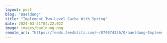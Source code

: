 ```yaml
---
layout: post
blog: "Baeldung"
title: "Implement Two-Level Cache With Spring"
date: 2024-03-21T04:22:02Z
image: images/baeldung.png
remote_url: "https://feeds.feedblitz.com/~/874074356/0/baeldung~Implement-TwoLevel-Cache-With-Spring"
---
```

